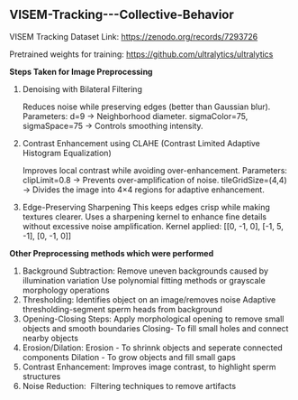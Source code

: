 ## VISEM-Tracking---Collective-Behavior

VISEM Tracking Dataset Link: https://zenodo.org/records/7293726

Pretrained weights for training: https://github.com/ultralytics/ultralytics

**Steps Taken for Image Preprocessing**

1. Denoising with Bilateral Filtering

   Reduces noise while preserving edges (better than Gaussian blur).
   Parameters:
        d=9 → Neighborhood diameter.
        sigmaColor=75, sigmaSpace=75 → Controls smoothing intensity.

2. Contrast Enhancement using CLAHE (Contrast Limited Adaptive Histogram Equalization)

   Improves local contrast while avoiding over-enhancement.
   Parameters:
        clipLimit=0.8 → Prevents over-amplification of noise.
        tileGridSize=(4,4) → Divides the image into 4×4 regions for adaptive enhancement.

3. Edge-Preserving Sharpening
   This keeps edges crisp while making textures clearer.
   Uses a sharpening kernel to enhance fine details without excessive noise amplification.
   Kernel applied: [[0, -1, 0], 
                   [-1, 5, -1], 
                   [0, -1, 0]]

**Other Preprocessing methods which were performed**
1. Background Subtraction:
   Remove uneven backgrounds caused by illumination variation
   Use polynomial fitting methods or grayscale morphology operations
2. Thresholding:
   Identifies object on an image/removes noise
   Adaptive thresholding-segment sperm heads from background
3. Opening-Closing Steps:
   Apply morphological opening to remove small objects and smooth boundaries
   Closing- To fill small holes and connect nearby objects
4. Erosion/Dilation:
   Erosion - To shrinnk objects and seperate connected components
   Dilation - To grow objects and fill small gaps
5. Contrast Enhancement:
   Improves image contrast, to highlight sperm structures
6. Noise Reduction:
​   Filtering techniques to remove artifacts
